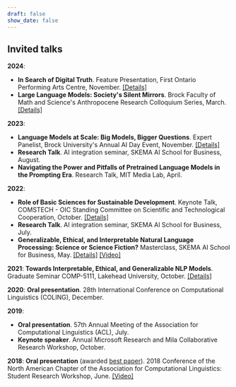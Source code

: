 ```yaml
---
draft: false
show_date: false
---
```


## Invited talks

**2024**:
- **In Search of Digital Truth**. Feature Presentation, First Ontario Performing Arts Centre, November. [[Details]](https://issuu.com/firstontpac/docs/2425-brochure-firstontario-pac)
- **Large Language Models: Society's Silent Mirrors**. Brock Faculty of Math and Science's Anthropocene Research Colloquium Series, March. [[Details]](https://brocku.ca/brock-news/2023/11/anthropocene-themed-speaker-series-launches-next-week/)

**2023**:
- **Language Models at Scale: Big Models, Bigger Questions**. Expert Panelist, Brock University's Annual AI Day Event, November. [[Details]](https://research.cosc.brocku.ca/AIDay/panel)
- **Research Talk**. AI integration seminar, SKEMA AI School for Business, August.
- **Navigating the Power and Pitfalls of Pretrained Language Models in the Prompting Era**. Research Talk, MIT Media Lab, April.

**2022**:
- **Role of Basic Sciences for Sustainable Development**. Keynote Talk, COMSTECH - OIC Standing Committee on Scientific and Technological Cooperation, October. [[Details]](https://brocku.ca/brock-news/2022/11/math-and-science-delegation-expands-global-reach-in-pakistan/)
- **Research Talk**. AI integration seminar, SKEMA AI School for Business, July.
- **Generalizable, Ethical, and Interpretable Natural Language Processing: Science or Science Fiction?** Masterclass, SKEMA AI School for Business, May. [[Details]](https://alumni.skema.edu/en/agenda/networking-breakfast-2703) [[Video]](https://www.youtube.com/watch?v=vf1m-R3twOc&ab_channel=SKEMABusinessSchoolTV)

**2021**: **Towards Interpretable, Ethical, and Generalizable NLP Models**. Graduate Seminar COMP-5111, Lakehead University, October. [[Details]](https://x.com/cs_lakehead/status/1451676347760271369?lang=en)

**2020**: **Oral presentation**. 28th International Conference on Computational Linguistics (COLING), December.

**2019**:
- **Oral presentation**. 57th Annual Meeting of the Association for Computational Linguistics (ACL), July.
- **Keynote speaker**. Annual Microsoft Research and Mila Collaborative Research Workshop, October.

**2018**: **Oral presentation** (awarded [best paper](https://x.com/naacl_srw_2018/status/1003050917787136005)). 2018 Conference of the North American Chapter of the Association for Computational Linguistics: Student Research Workshop, June. [[Video]](https://aclanthology.org/N18-4004.mp4)